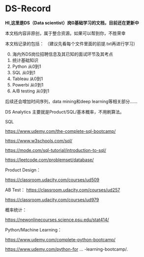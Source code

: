 # DS-Record
**HI,这里是DS（Data scientist）岗0基础学习的文档，目前还在更新中**

本文档内容非原创，属于整合资源。如果可以帮到你，不胜荣幸

本文档记录的包括：
（建议先看每个文件里面的前提.txt再进行学习）

0) 海内外DS岗位招聘信息及其已知的面试环节及其考点
1) 统计基础知识
2) Python 从0到1
3) SQL 从0到1
4) Tableau 从0到1
5) Powerbi 从0到1
6) A/B testing 从0到1

后续还会增加时间序列，data mining和deep learning等相关部分……

DS Analytics 主要就是Product/SQL/基本概率，不用刷算法。

SQL

https://www.udemy.com/the-complete-sql-bootcamp/

https://www.w3schools.com/sql/

https://mode.com/sql-tutorial/introduction-to-sql/

https://leetcode.com/problemset/database/

Product Design：

https://classroom.udacity.com/courses/ud509

AB Test：
https://classroom.udacity.com/courses/ud257

https://classroom.udacity.com/courses/ud979

概率统计：

https://newonlinecourses.science.psu.edu/stat414/

Python/Machine Learning：

https://www.udemy.com/complete-python-bootcamp/

https://www.udemy.com/python-for ... -learning-bootcamp/.
